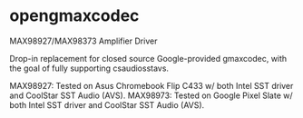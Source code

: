 # opengmaxcodec
MAX98927/MAX98373 Amplifier Driver

Drop-in replacement for closed source Google-provided gmaxcodec, with the goal of fully supporting csaudiosstavs.

MAX98927: Tested on Asus Chromebook Flip C433 w/ both Intel SST driver and CoolStar SST Audio (AVS).
MAX98973: Tested on Google Pixel Slate w/ both Intel SST driver and CoolStar SST Audio (AVS).
